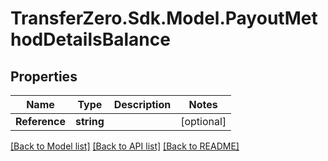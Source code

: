 
# TransferZero.Sdk.Model.PayoutMethodDetailsBalance

## Properties

Name | Type | Description | Notes
------------ | ------------- | ------------- | -------------
**Reference** | **string** |  | [optional] 

[[Back to Model list]](../README.md#documentation-for-models)
[[Back to API list]](../README.md#documentation-for-api-endpoints)
[[Back to README]](../README.md)

